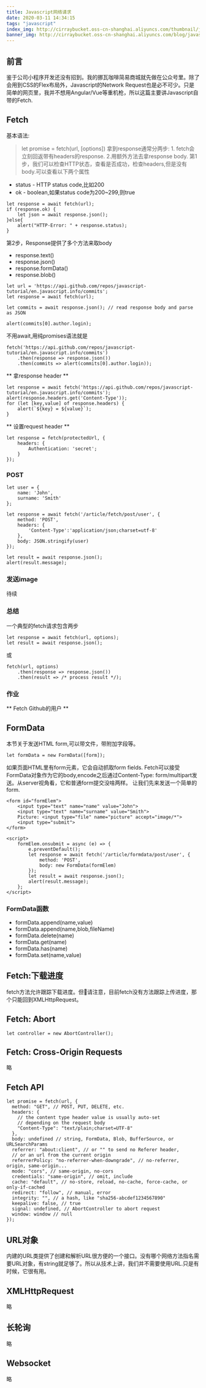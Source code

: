```yaml
---
title: Javascript网络请求
date: 2020-03-11 14:34:15
tags: "javascript"
index_img: http://cirraybucket.oss-cn-shanghai.aliyuncs.com/thumbnail/javascript.jpg
banner_img: http://cirraybucket.oss-cn-shanghai.aliyuncs.com/blog/javascript.jpg
---
```

## 前言
鉴于公司小程序开发还没有招到。我的挪瓦咖啡简易商城就先做在公众号里。除了会用到CSS的Flex布局外，Javascript的Network Request也是必不可少。只是简单的网页里，我并不想用Angular/Vue等重机枪，所以这篇主要讲Javascript自带的Fetch.

## Fetch
基本语法:
> let promise = fetch(url, [options])
拿到response通常分两步: 1. fetch会立刻回返带有headers的response. 2.用额外方法去拿response body.
第1步，我们可以检查HTTP状态，查看是否成功，检查headers,但是没有body.可以查看以下两个属性
* status - HTTP status code,比如200
* ok - boolean,如果status code为200~299,则true
```
let response = await fetch(url);
if (response.ok) {
    let json = await response.json();
}else{
    alert("HTTP-Error: " + response.status);
}
```
第2步，Response提供了多个方法来取body
* response.text() 
* response.json()
* response.formData()
* response.blob()
```
let url = 'https://api.github.com/repos/javascript-tutorial/en.javascript.info/commits';
let response = await fetch(url);

let commits = await response.json(); // read response body and parse as JSON

alert(commits[0].author.login);
```
不用await,用纯promises语法就是
```
fetch('https://api.github.com/repos/javascript-tutorial/en.javascript.info/commits')
    .then(response => response.json())
    .then(commits => alert(commits[0].author.login));
```
** 拿response header **
```
let response = await fetch('https://api.github.com/repos/javascript-tutorial/en.javascript.info/commits');
alert(response.headers.get('Content-Type'));
for (let [key,value] of response.headers) {
    alert(`${key} = ${value}`);
}
```
** 设置request header **
```
let response = fetch(protectedUrl, {
    headers: {
        Authentication: 'secret';
    }
});
```

### POST
```
let user = {
    name: 'John',
    surname: 'Smith'
};

let response = await fetch('/article/fetch/post/user', {
    method: 'POST',
    headers: {
        'Content-Type':'application/json;charset=utf-8'
    },
    body: JSON.stringify(user)
});

let result = await response.json();
alert(result.message);
```

### 发送image
待续

### 总结
一个典型的fetch请求包含两步
```
let response = await fetch(url, options);
let result = await response.json();
```
或
```
fetch(url, options)
    .then(response => response.json())
    .then(result => /* process result */);
```
### 作业
** Fetch Github的用户 **

## FormData
本节关于发送HTML form,可以带文件，带附加字段等。
```
let formData = new FormData([form]);
```
如果页面HTML里有form元素，它会自动抓取form fields. Fetch可以接受FormData对象作为它的body,encode之后通过Content-Type: form/multipart发送。从server视角看，它和普通form提交没啥两样。
让我们先来发送一个简单的form.
```
<form id="formElem">
    <input type="text" name="name" value="John">
    <input type="text" name="surname" value="Smith">
    Picture: <input type="file" name="picture" accept="image/*">
    <input type="submit">
</form>

<script>
    formElem.onsubmit = async (e) => {
        e.preventDefault();
        let response = await fetch('/article/formdata/post/user', {
            method: 'POST',
            body: new FormData(formElem)
        });
        let result = await response.json();
        alert(result.message);
    };
</script>
```
### FormData函数
* formData.append(name,value)
* formData.append(name,blob,fileName)
* formData.delete(name)
* formData.get(name)
* formData.has(name)
* formData.set(name,value)

## Fetch:下载进度
fetch方法允许跟踪下载进度。但请注意，目前fetch没有方法跟踪上传进度，那个只能回到XMLHttpRequest。

## Fetch: Abort
```
let controller = new AbortController();
```

## Fetch: Cross-Origin Requests
略

## Fetch API
```
let promise = fetch(url, {
  method: "GET", // POST, PUT, DELETE, etc.
  headers: {
    // the content type header value is usually auto-set
    // depending on the request body
    "Content-Type": "text/plain;charset=UTF-8"
  },
  body: undefined // string, FormData, Blob, BufferSource, or URLSearchParams
  referrer: "about:client", // or "" to send no Referer header,
  // or an url from the current origin
  referrerPolicy: "no-referrer-when-downgrade", // no-referrer, origin, same-origin...
  mode: "cors", // same-origin, no-cors
  credentials: "same-origin", // omit, include
  cache: "default", // no-store, reload, no-cache, force-cache, or only-if-cached
  redirect: "follow", // manual, error
  integrity: "", // a hash, like "sha256-abcdef1234567890"
  keepalive: false, // true
  signal: undefined, // AbortController to abort request
  window: window // null
});
```

## URL对象
内建的URL类提供了创建和解析URL很方便的一个接口。没有哪个网络方法指名需要URL对象，有string就足够了。所以从技术上讲，我们并不需要使用URL.只是有时候，它很有用。

## XMLHttpRequest
略

## 长轮询
略

## Websocket
略